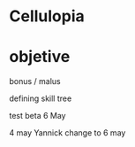 # Cellulopia

# objetive

bonus / malus

defining skill tree

test beta 6 May

4 may Yannick change to 6 may
